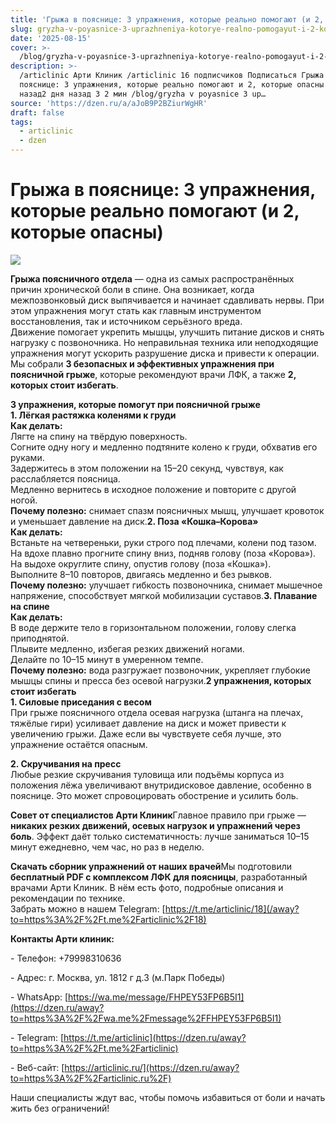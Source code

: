 ```yaml
---
title: 'Грыжа в пояснице: 3 упражнения, которые реально помогают (и 2, которые опасны)'
slug: gryzha-v-poyasnice-3-uprazhneniya-kotorye-realno-pomogayut-i-2-kotorye-opasny
date: '2025-08-15'
cover: >-
  /blog/gryzha-v-poyasnice-3-uprazhneniya-kotorye-realno-pomogayut-i-2-kotorye-opasny/cover.jpg
description: >-
  /articlinic Арти Клиник /articlinic 16 подписчиков Подписаться Грыжа в
  пояснице: 3 упражнения, которые реально помогают и 2, которые опасны 2 дня
  назад2 дня назад 3 2 мин /blog/gryzha v poyasnice 3 up…
source: 'https://dzen.ru/a/aJoB9P2BZiurWgHR'
draft: false
tags:
  - articlinic
  - dzen
---
```


# Грыжа в пояснице: 3 упражнения, которые реально помогают (и 2, которые опасны)

![](/blog/gryzha-v-poyasnice-3-uprazhneniya-kotorye-realno-pomogayut-i-2-kotorye-opasny/img-0.jpg)

**Грыжа поясничного отдела** — одна из самых распространённых причин хронической боли в спине. Она возникает, когда межпозвонковый диск выпячивается и начинает сдавливать нервы. При этом упражнения могут стать как главным инструментом восстановления, так и источником серьёзного вреда.  
Движение помогает укрепить мышцы, улучшить питание дисков и снять нагрузку с позвоночника. Но неправильная техника или неподходящие упражнения могут ускорить разрушение диска и привести к операции.  
Мы собрали **3 безопасных и эффективных упражнения при поясничной грыже**, которые рекомендуют врачи ЛФК, а также **2, которых стоит избегать**.  
  
**3 упражнения, которые помогут при поясничной грыже**  
**1\. Лёгкая растяжка коленями к груди**  
**Как делать:**  
Лягте на спину на твёрдую поверхность.  
Согните одну ногу и медленно подтяните колено к груди, обхватив его руками.  
Задержитесь в этом положении на 15–20 секунд, чувствуя, как расслабляется поясница.  
Медленно вернитесь в исходное положение и повторите с другой ногой.  
**Почему полезно:** снимает спазм поясничных мышц, улучшает кровоток и уменьшает давление на диск.**2\. Поза «Кошка–Корова»**  
**Как делать:**  
Встаньте на четвереньки, руки строго под плечами, колени под тазом.  
На вдохе плавно прогните спину вниз, подняв голову (поза «Корова»).  
На выдохе округлите спину, опустив голову (поза «Кошка»).  
Выполните 8–10 повторов, двигаясь медленно и без рывков.  
**Почему полезно:** улучшает гибкость позвоночника, снимает мышечное напряжение, способствует мягкой мобилизации суставов.**3\. Плавание на спине**  
**Как делать:**  
В воде держите тело в горизонтальном положении, голову слегка приподнятой.  
Плывите медленно, избегая резких движений ногами.  
Делайте по 10–15 минут в умеренном темпе.  
**Почему полезно:** вода разгружает позвоночник, укрепляет глубокие мышцы спины и пресса без осевой нагрузки.**2 упражнения, которых стоит избегать**  
**1\. Силовые приседания с весом**  
При грыже поясничного отдела осевая нагрузка (штанга на плечах, тяжёлые гири) усиливает давление на диск и может привести к увеличению грыжи. Даже если вы чувствуете себя лучше, это упражнение остаётся опасным.  
  
**2\. Скручивания на пресс**  
Любые резкие скручивания туловища или подъёмы корпуса из положения лёжа увеличивают внутридисковое давление, особенно в пояснице. Это может спровоцировать обострение и усилить боль.  
  
**Совет от специалистов Арти Клиник**Главное правило при грыже — **никаких резких движений, осевых нагрузок и упражнений через боль**. Эффект даёт только систематичность: лучше заниматься 10–15 минут ежедневно, чем час, но раз в неделю.  
  
**Скачать сборник упражнений от наших врачей**Мы подготовили **бесплатный PDF с комплексом ЛФК для поясницы**, разработанный врачами Арти Клиник. В нём есть фото, подробные описания и рекомендации по технике.  
Забрать можно в нашем Telegram: [https://t.me/articlinic/18](/away?to=https%3A%2F%2Ft.me%2Farticlinic%2F18)

**Контакты Арти клиник:**

\- Телефон: +79998310636

\- Адрес: г. Москва, ул. 1812 г д.3 (м.Парк Победы)

\- WhatsApp: [https://wa.me/message/FHPEY53FP6B5I1](https://dzen.ru/away?to=https%3A%2F%2Fwa.me%2Fmessage%2FFHPEY53FP6B5I1)

\- Telegram: [https://t.me/articlinic](https://dzen.ru/away?to=https%3A%2F%2Ft.me%2Farticlinic)

\- Веб-сайт: [https://articlinic.ru/](https://dzen.ru/away?to=https%3A%2F%2Farticlinic.ru%2F)

Наши специалисты ждут вас, чтобы помочь избавиться от боли и начать жить без ограничений!